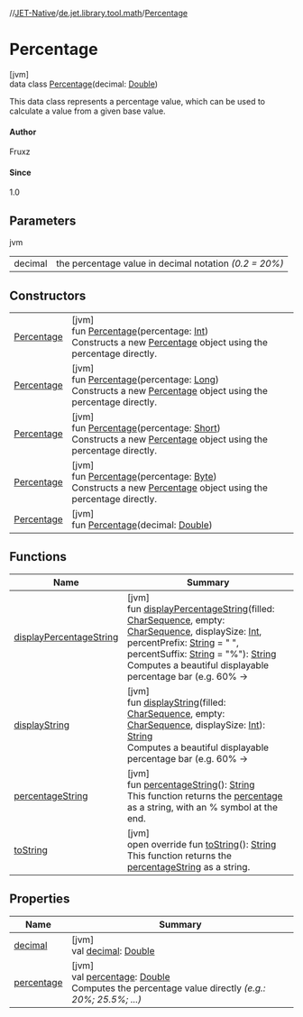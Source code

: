 //[JET-Native](../../../index.md)/[de.jet.library.tool.math](../index.md)/[Percentage](index.md)

# Percentage

[jvm]\
data class [Percentage](index.md)(decimal: [Double](https://kotlinlang.org/api/latest/jvm/stdlib/kotlin/-double/index.html))

This data class represents a percentage value, which can be used to calculate a value from a given base value.

#### Author

Fruxz

#### Since

1.0

## Parameters

jvm

| | |
|---|---|
| decimal | the percentage value in decimal notation *(0.2 = 20%)* |

## Constructors

| | |
|---|---|
| [Percentage](-percentage.md) | [jvm]<br>fun [Percentage](-percentage.md)(percentage: [Int](https://kotlinlang.org/api/latest/jvm/stdlib/kotlin/-int/index.html))<br>Constructs a new [Percentage](index.md) object using the percentage directly. |
| [Percentage](-percentage.md) | [jvm]<br>fun [Percentage](-percentage.md)(percentage: [Long](https://kotlinlang.org/api/latest/jvm/stdlib/kotlin/-long/index.html))<br>Constructs a new [Percentage](index.md) object using the percentage directly. |
| [Percentage](-percentage.md) | [jvm]<br>fun [Percentage](-percentage.md)(percentage: [Short](https://kotlinlang.org/api/latest/jvm/stdlib/kotlin/-short/index.html))<br>Constructs a new [Percentage](index.md) object using the percentage directly. |
| [Percentage](-percentage.md) | [jvm]<br>fun [Percentage](-percentage.md)(percentage: [Byte](https://kotlinlang.org/api/latest/jvm/stdlib/kotlin/-byte/index.html))<br>Constructs a new [Percentage](index.md) object using the percentage directly. |
| [Percentage](-percentage.md) | [jvm]<br>fun [Percentage](-percentage.md)(decimal: [Double](https://kotlinlang.org/api/latest/jvm/stdlib/kotlin/-double/index.html)) |

## Functions

| Name | Summary |
|---|---|
| [displayPercentageString](display-percentage-string.md) | [jvm]<br>fun [displayPercentageString](display-percentage-string.md)(filled: [CharSequence](https://kotlinlang.org/api/latest/jvm/stdlib/kotlin/-char-sequence/index.html), empty: [CharSequence](https://kotlinlang.org/api/latest/jvm/stdlib/kotlin/-char-sequence/index.html), displaySize: [Int](https://kotlinlang.org/api/latest/jvm/stdlib/kotlin/-int/index.html), percentPrefix: [String](https://kotlinlang.org/api/latest/jvm/stdlib/kotlin/-string/index.html) = " ", percentSuffix: [String](https://kotlinlang.org/api/latest/jvm/stdlib/kotlin/-string/index.html) = "%"): [String](https://kotlinlang.org/api/latest/jvm/stdlib/kotlin/-string/index.html)<br>Computes a beautiful displayable percentage bar (e.g. 60% -> ||||||::::) from [displayString](display-string.md) and appends a [percentPrefix](display-percentage-string.md), percentage and a [percentSuffix](display-percentage-string.md). |
| [displayString](display-string.md) | [jvm]<br>fun [displayString](display-string.md)(filled: [CharSequence](https://kotlinlang.org/api/latest/jvm/stdlib/kotlin/-char-sequence/index.html), empty: [CharSequence](https://kotlinlang.org/api/latest/jvm/stdlib/kotlin/-char-sequence/index.html), displaySize: [Int](https://kotlinlang.org/api/latest/jvm/stdlib/kotlin/-int/index.html)): [String](https://kotlinlang.org/api/latest/jvm/stdlib/kotlin/-string/index.html)<br>Computes a beautiful displayable percentage bar (e.g. 60% -> ||||||::::) It takes [displaySize](display-string.md) as the size of the bar, [filled](display-string.md) as the filled part and [empty](display-string.md) as the empty part. It appends the [filled](display-string.md) and [empty](display-string.md) to the bar and returns it. |
| [percentageString](percentage-string.md) | [jvm]<br>fun [percentageString](percentage-string.md)(): [String](https://kotlinlang.org/api/latest/jvm/stdlib/kotlin/-string/index.html)<br>This function returns the [percentage](percentage.md) as a string, with an % symbol at the end. |
| [toString](to-string.md) | [jvm]<br>open override fun [toString](to-string.md)(): [String](https://kotlinlang.org/api/latest/jvm/stdlib/kotlin/-string/index.html)<br>This function returns the [percentageString](percentage-string.md) as a string. |

## Properties

| Name | Summary |
|---|---|
| [decimal](decimal.md) | [jvm]<br>val [decimal](decimal.md): [Double](https://kotlinlang.org/api/latest/jvm/stdlib/kotlin/-double/index.html) |
| [percentage](percentage.md) | [jvm]<br>val [percentage](percentage.md): [Double](https://kotlinlang.org/api/latest/jvm/stdlib/kotlin/-double/index.html)<br>Computes the percentage value directly *(e.g.: 20%; 25.5%; ...)* |
